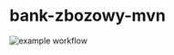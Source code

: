 # bank-zbozowy-mvn
![example workflow](https://github.com/Madam98/bank-zbozowy-mvn/actions/workflows/ci.yml/badge.svg)
